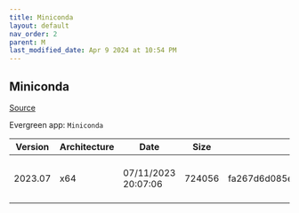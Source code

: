 ```yaml
---
title: Miniconda
layout: default
nav_order: 2
parent: M
last_modified_date: Apr 9 2024 at 10:54 PM
---
```


## Miniconda

[Source](https://docs.conda.io/en/latest/miniconda.html)

Evergreen app: `Miniconda`

| Version | Architecture | Date                | Size   | MD5                              | Sha256                                                           | URI                                                                                                                                                                            |
| ------- | ------------ | ------------------- | ------ | -------------------------------- | ---------------------------------------------------------------- | ------------------------------------------------------------------------------------------------------------------------------------------------------------------------------ |
| 2023.07 | x64          | 07/11/2023 20:07:06 | 724056 | fa267d6d085ee0493e34b7f07d6552a3 | 38a6f11e8f8ebcdbaadd713bb3f3c4ded87c854dc6e2bb8d60df1e2fc2d9f1b5 | [https://repo.anaconda.com/miniconda/Miniconda3-uninstaller-patch-win-64-2023.07-0.exe](https://repo.anaconda.com/miniconda/Miniconda3-uninstaller-patch-win-64-2023.07-0.exe) |
